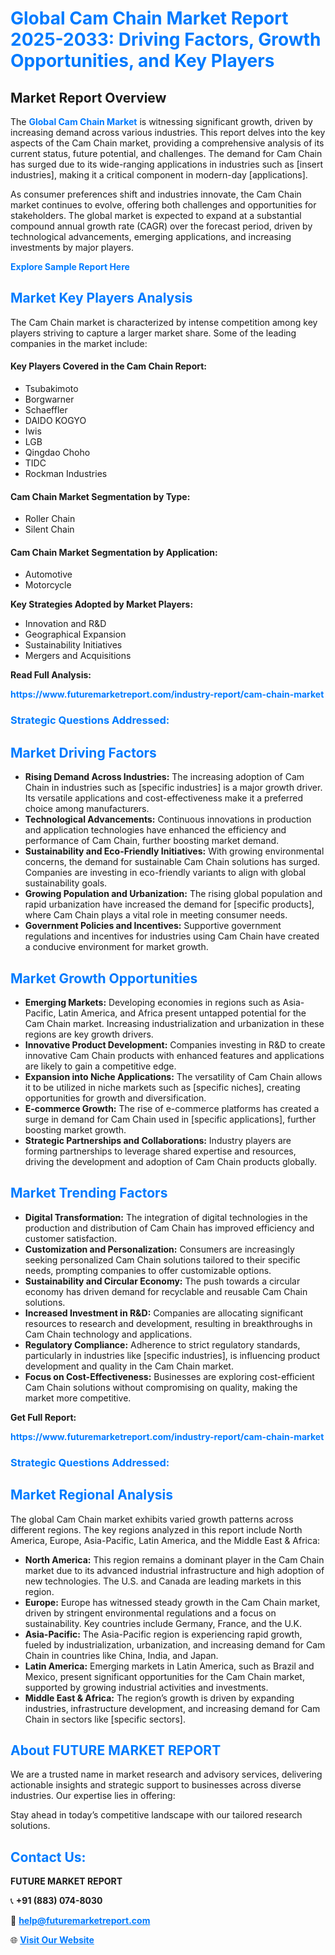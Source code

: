 <h1 style="color: #007BFF;">Global Cam Chain Market Report 2025-2033: Driving Factors, Growth Opportunities, and Key Players</h1>

<section id="overview">
<h2>Market Report Overview</h2>
<p>The <a href="https://www.futuremarketreport.com/industry-report/cam-chain-market" style="color: #007BFF; text-decoration: none;"><strong>Global Cam Chain Market</strong></a> is witnessing significant growth, driven by increasing demand across various industries. This report delves into the key aspects of the Cam Chain market, providing a comprehensive analysis of its current status, future potential, and challenges. The demand for Cam Chain has surged due to its wide-ranging applications in industries such as [insert industries], making it a critical component in modern-day [applications].</p>
<p>As consumer preferences shift and industries innovate, the Cam Chain market continues to evolve, offering both challenges and opportunities for stakeholders. The global market is expected to expand at a substantial compound annual growth rate (CAGR) over the forecast period, driven by technological advancements, emerging applications, and increasing investments by major players.</p>
</section>

<section id="overview">
<p><a href="https://www.futuremarketreport.com/request-sample/reportId=57112" style="color: #007BFF; text-decoration: none;"><strong>Explore Sample Report Here</strong></a></p>
</section>

<section id="key-players">
<h2 style="color: #007BFF;">Market Key Players Analysis</h2>
<p>The Cam Chain market is characterized by intense competition among key players striving to capture a larger market share. Some of the leading companies in the market include:</p>
<h4>Key Players Covered in the Cam Chain Report:</h4>
<ul><li>Tsubakimoto</li><li>Borgwarner</li><li>Schaeffler</li><li>DAIDO KOGYO</li><li>Iwis</li><li>LGB</li><li>Qingdao Choho</li><li>TIDC</li><li>Rockman Industries</li></ul>
<h4>Cam Chain Market Segmentation by Type:</h4>
<ul><li>Roller Chain</li><li>Silent Chain</li></ul>

<h4>Cam Chain Market Segmentation by Application:</h4>
<ul><li>Automotive</li><li>Motorcycle</li></ul>
<p><strong>Key Strategies Adopted by Market Players:</strong></p>
<ul>
<li>Innovation and R&D</li>
<li>Geographical Expansion</li>
<li>Sustainability Initiatives</li>
<li>Mergers and Acquisitions</li>
</ul>
</section>

<section>
<p><strong>Read Full Analysis: </strong></p><a href="https://www.futuremarketreport.com/industry-report/cam-chain-market" style="color: #007BFF; text-decoration: none;"><strong>https://www.futuremarketreport.com/industry-report/cam-chain-market</strong></a>
<h3 style="color: #007BFF;">Strategic Questions Addressed:</h3>
</section>

<section id="driving-factors">
<h2 style="color: #007BFF;">Market Driving Factors</h2>
<ul>
<li><strong>Rising Demand Across Industries:</strong> The increasing adoption of Cam Chain in industries such as [specific industries] is a major growth driver. Its versatile applications and cost-effectiveness make it a preferred choice among manufacturers.</li>
<li><strong>Technological Advancements:</strong> Continuous innovations in production and application technologies have enhanced the efficiency and performance of Cam Chain, further boosting market demand.</li>
<li><strong>Sustainability and Eco-Friendly Initiatives:</strong> With growing environmental concerns, the demand for sustainable Cam Chain solutions has surged. Companies are investing in eco-friendly variants to align with global sustainability goals.</li>
<li><strong>Growing Population and Urbanization:</strong> The rising global population and rapid urbanization have increased the demand for [specific products], where Cam Chain plays a vital role in meeting consumer needs.</li>
<li><strong>Government Policies and Incentives:</strong> Supportive government regulations and incentives for industries using Cam Chain have created a conducive environment for market growth.</li>
</ul>
</section>

<section id="growth-opportunities">
<h2 style="color: #007BFF;">Market Growth Opportunities</h2>
<ul>
<li><strong>Emerging Markets:</strong> Developing economies in regions such as Asia-Pacific, Latin America, and Africa present untapped potential for the Cam Chain market. Increasing industrialization and urbanization in these regions are key growth drivers.</li>
<li><strong>Innovative Product Development:</strong> Companies investing in R&D to create innovative Cam Chain products with enhanced features and applications are likely to gain a competitive edge.</li>
<li><strong>Expansion into Niche Applications:</strong> The versatility of Cam Chain allows it to be utilized in niche markets such as [specific niches], creating opportunities for growth and diversification.</li>
<li><strong>E-commerce Growth:</strong> The rise of e-commerce platforms has created a surge in demand for Cam Chain used in [specific applications], further boosting market growth.</li>
<li><strong>Strategic Partnerships and Collaborations:</strong> Industry players are forming partnerships to leverage shared expertise and resources, driving the development and adoption of Cam Chain products globally.</li>
</ul>
</section>

<section id="trending-factors">
<h2 style="color: #007BFF;">Market Trending Factors</h2>
<ul>
<li><strong>Digital Transformation:</strong> The integration of digital technologies in the production and distribution of Cam Chain has improved efficiency and customer satisfaction.</li>
<li><strong>Customization and Personalization:</strong> Consumers are increasingly seeking personalized Cam Chain solutions tailored to their specific needs, prompting companies to offer customizable options.</li>
<li><strong>Sustainability and Circular Economy:</strong> The push towards a circular economy has driven demand for recyclable and reusable Cam Chain solutions.</li>
<li><strong>Increased Investment in R&D:</strong> Companies are allocating significant resources to research and development, resulting in breakthroughs in Cam Chain technology and applications.</li>
<li><strong>Regulatory Compliance:</strong> Adherence to strict regulatory standards, particularly in industries like [specific industries], is influencing product development and quality in the Cam Chain market.</li>
<li><strong>Focus on Cost-Effectiveness:</strong> Businesses are exploring cost-efficient Cam Chain solutions without compromising on quality, making the market more competitive.</li>
</ul>
</section>

<section>
<p><strong>Get Full Report: </strong></p><a href="https://www.futuremarketreport.com/industry-report/cam-chain-market" style="color: #007BFF; text-decoration: none;"><strong>https://www.futuremarketreport.com/industry-report/cam-chain-market</strong></a>
<h3 style="color: #007BFF;">Strategic Questions Addressed:</h3>
</section>


<section id="regional-analysis">
<h2 style="color: #007BFF;">Market Regional Analysis</h2>
<p>The global Cam Chain market exhibits varied growth patterns across different regions. The key regions analyzed in this report include North America, Europe, Asia-Pacific, Latin America, and the Middle East & Africa:</p>
<ul>
<li><strong>North America:</strong> This region remains a dominant player in the Cam Chain market due to its advanced industrial infrastructure and high adoption of new technologies. The U.S. and Canada are leading markets in this region.</li>
<li><strong>Europe:</strong> Europe has witnessed steady growth in the Cam Chain market, driven by stringent environmental regulations and a focus on sustainability. Key countries include Germany, France, and the U.K.</li>
<li><strong>Asia-Pacific:</strong> The Asia-Pacific region is experiencing rapid growth, fueled by industrialization, urbanization, and increasing demand for Cam Chain in countries like China, India, and Japan.</li>
<li><strong>Latin America:</strong> Emerging markets in Latin America, such as Brazil and Mexico, present significant opportunities for the Cam Chain market, supported by growing industrial activities and investments.</li>
<li><strong>Middle East & Africa:</strong> The region’s growth is driven by expanding industries, infrastructure development, and increasing demand for Cam Chain in sectors like [specific sectors].</li>
</ul>
</section>

<footer>
<h2 style="color: #007BFF;">About FUTURE MARKET REPORT</h2>
<p>We are a trusted name in market research and advisory services, delivering actionable insights and strategic support to businesses across diverse industries. Our expertise lies in offering:</p>

<p>Stay ahead in today’s competitive landscape with our tailored research solutions.</p>

<h2 style="color: #007BFF;">Contact Us:</h2>
<p><strong>FUTURE MARKET REPORT</strong></p>
<p>📞 <strong>+91 (883) 074-8030</strong></p>
<p>📧 <strong><a href="mailto:help@futuremarketreport.com" style="color: #007BFF;">help@futuremarketreport.com</a></strong></p>
<p>🌐 <strong><a href="https://www.futuremarketreport.com/" style="color: #007BFF;">Visit Our Website</a></strong></p>
</footer>